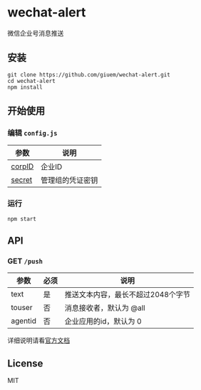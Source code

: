 # wechat-alert

微信企业号消息推送

## 安装

```shell
git clone https://github.com/giuem/wechat-alert.git
cd wechat-alert
npm install
```

## 开始使用

### 编辑 `config.js`

| 参数                                       | 说明       |
| ---------------------------------------- | -------- |
| [corpID](http://qydev.weixin.qq.com/wiki/index.php?title=CorpID) | 企业ID     |
| [secret](http://qydev.weixin.qq.com/wiki/index.php?title=Secret) | 管理组的凭证密钥 |

###  运行

```shell
npm start
```

## API

### GET `/push`

| 参数      | 必须   | 说明                  |
| ------- | ---- | ------------------- |
| text    | 是    | 推送文本内容，最长不超过2048个字节 |
| touser  | 否    | 消息接收者，默认为 @all      |
| agentid | 否    | 企业应用的id，默认为 0       |

详细说明请看[官方文档](http://qydev.weixin.qq.com/wiki/index.php?title=%E6%B6%88%E6%81%AF%E7%B1%BB%E5%9E%8B%E5%8F%8A%E6%95%B0%E6%8D%AE%E6%A0%BC%E5%BC%8F)

## License

MIT